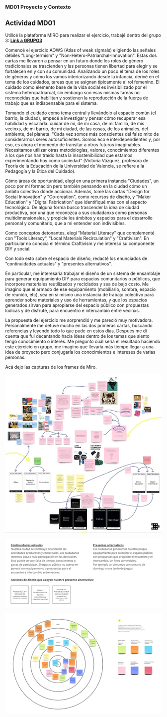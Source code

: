 ### MD01 Proyecto y Contexto

## Actividad MD01 

Utilicé la plataforma MIRO para realizar el ejercicio, trabajé dentro del grupo 3:
**[Link a GRUPO3](https://miro.com/app/board/uXjVKQD2e9Y=/)**

Comencé el ejercicio AOWS (Atlas of weak sigmals) eligiendo las señales débiles "Long-termism" y "Non-Hetero-Patriarchal-Innovation". Estas dos cartas me llevaron a pensar en un futuro donde los roles de género tradicionales se trascienden y las personas tienen libertad para elegir y se fortalecen en y con su comunidad. Analizando un poco el tema de los roles de géneros y cómo los vamos interiorizando desde la infancia, derivé en el tema de los cuidados, tareas que se asignan típicamente al rol femenino. El cuidado como elemento base de la vida social es invisibilizado por el sistema heteropatriarcal, sin embargo son esas mismas tareas no reconocidas que habilitan y sostienen la reproducción de la fuerza de trabajo que es indispensable para el sistema. 

Tomando el cuidado como tema central y llevándolo al espacio común (el barrio, la ciudad), empecé a investigar y pensar cómo recuperar esa habilidad y escalarla: cuidar de mi, de mi casa, de mi familia, de mis vecinxs, de mi barrio, de mi ciudad, de las cosas, de los animales, del ambiente, del planeta. "Cada vez somos más conscientes del falso mito de considerarnos seres autosuficientes. Somos eco e interdependientes y, por eso, es ahora el momento de transitar a otros futuros imaginables. Necesitamos utilizar otras metodologías, valores, conocimientos diferentes a los que nos han traído hasta la insostenibilidad que estamos experimentando hoy como sociedad" (Victoria Vázquez, profesora de Teoría de la Educación de la Universidad de Valencia, se refiere a la Pedagogía y la Ética del Cuidado).

Cómo áreas de oportunidad, elegí en una primera instancia "Ciudades", un poco por mi formación pero también pensando en la ciudad cómo un ámbito colectivo dónde accionar. Además, tomé las cartas "Design for Social Innovation" y "Co-creation", como recursos de diseño, y "Maker Education" y "Digital Fabrication" que identifiqué más con el aspecto tecnológico.
De alguna forma busco trascender la idea de ciudad productiva, por una que reconozca a sus ciudadanxs como personas multidimensionales, y propicie los ámbitos y espacios para el desarrollo personal y comunitario, que a mi entender son indivisibles. 

Como conceptos detonantes, elegí "Material Literacy" que complementé con "Tools Literacy", "Local Materials Recirculation" y "Craftivism". En particular no conocía el término Craftivism y me interesó su componente DIY y social.

Con todo esto sobre el espacio de diseño, redacté los enunciados de "continuidades actuales" y "presentes alternativos".

En particular, me interesaría trabajar el diseño de un sistema de ensamblaje para generar equipamiento DIY para espacios comunitarios o públicos, que incorpore materiales reutilizados y reciclados y sea de bajo costo. Me imagino que el armado de ese equipamiento (mobiliario, sombra, espacio de reunión, etc), sea en si mismo una instancia de trabajo colectivo para aprender sobre materiales y uso de herramientas, y que los espacios generados sirvan para apropiarse del espacio público con propuestas lúdicas y de disfrute, para encuentro e intercambio entre vecinxs.

La propuesta del ejercicio me sorprendió y me pareció muy motivadora. 
Personalmente me detuve mucho en las dos primeras cartas, buscando referencias y leyendo todo lo que pude en estos días. Después me di cuenta que fui decantando hacia ideas dentro de los temas que siento tengo conocimiento o interés. 
Me pregunto cuál sería el resultado haciendo este ejercicio en grupo, me imagino que llevaría más tiempo llegar a una idea de proyecto pero conjugaría los conocimientos e intereses de varias personas.

Acá dejo las capturas de los frames de Miro.

![](../images/MD01board1.jpg)

![](../images/MD01board2.jpg)

![](../images/MD01board3.jpg)
